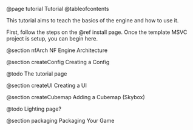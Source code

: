 @page tutorial Tutorial
@tableofcontents

This tutorial aims to teach the basics of the engine and how to use it.

First, follow the steps on the @ref install page. Once the template MSVC project is setup,
you can begin here.

@section nfArch NF Engine Architecture



@section createConfig Creating a Config

@todo The tutorial page

@section createUI Creating a UI

@section createCubemap Adding a Cubemap (Skybox)

@todo Lighting page?

@section packaging Packaging Your Game